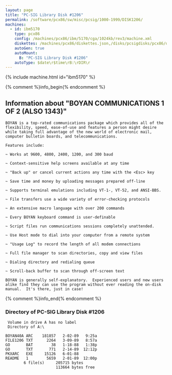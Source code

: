 ```yaml
---
layout: page
title: "PC-SIG Library Disk #1206"
permalink: /software/pcx86/sw/misc/pcsig/1000-1999/DISK1206/
machines:
  - id: ibm5170
    type: pcx86
    config: /machines/pcx86/ibm/5170/cga/1024kb/rev3/machine.xml
    diskettes: /machines/pcx86/diskettes.json,/disks/pcsigdisks/pcx86/diskettes.json
    autoGen: true
    autoMount:
      B: "PC-SIG Library Disk #1206"
    autoType: $date\r$time\rB:\rDIR\r
---
```


{% include machine.html id="ibm5170" %}

{% comment %}info_begin{% endcomment %}

## Information about "BOYAN COMMUNICATIONS 1 OF 2 (ALSO 1343)"

    BOYAN is a top-rated communications package which provides all of the
    flexibility, speed, ease-of-use and features a person might desire
    while taking full advantage of the new world of electronic mail,
    computer bulletin boards, and telecommunications.
    
    Features include:
    
    ~ Works at 9600, 4800, 2400, 1200, and 300 baud
    
    ~ Context-sensitive help screens available at any time
    
    ~ "Back up" or cancel current actions any time with the <Esc> key
    
    ~ Save time and money by uploading messages prepared off-line
    
    ~ Supports terminal emulations including VT-1-, VT-52, and ANSI-BBS.
    
    ~ File transfers use a wide variety of error-checking protocols
    
    ~ An extensive macro language with over 200 commands
    
    ~ Every BOYAN keyboard command is user-definable
    
    ~ Script files run communications sessions completely unattended.
    
    ~ Use Host mode to dial into your computer from a remote system
    
    ~ "Usage Log" to record the length of all modem connections
    
    ~ Full file manager to scan directories, copy and view files
    
    ~ Dialing directory and redialing queue
    
    ~ Scroll-back buffer to scan through off-screen text
    
    BOYAN is generally self-explanatory.  Experienced users and new users
    alike find they can use the program without ever reading the on-disk
    manual.  It's there, just in case!
{% comment %}info_end{% endcomment %}


### Directory of PC-SIG Library Disk #1206

     Volume in drive A has no label
     Directory of A:\

    BOYAN40A ARC    181857   2-02-89   9:25a
    FILE1206 TXT      2264   3-09-89   8:57a
    GO       BAT        38   1-18-88   1:38p
    GO       TXT       771   2-14-89  12:12p
    PKXARC   EXE     15126   6-01-88
    README   1        5659   2-01-89  12:00p
            6 file(s)     205715 bytes
                          113664 bytes free
